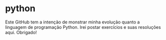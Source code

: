 # python

  Este GitHub tem a intenção de monstrar minha evolução quanto a linguagem de programação Python.
  Irei postar exercícios e suas resoluções aqui.
  Obrigado!
